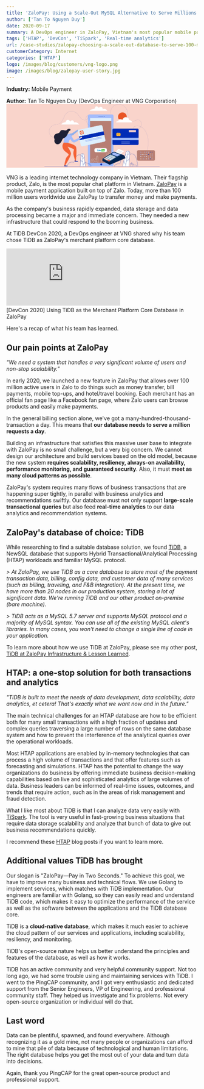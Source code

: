 ```yaml
---
title: 'ZaloPay: Using a Scale-Out MySQL Alternative to Serve Millions of Users'
author: ['Tan To Nguyen Duy']
date: 2020-09-17
summary: A DevOps engineer in ZaloPay, Vietnam's most popular mobile payment application, shared why his team chose TiDB as ZaloPay's merchant platform core database. He talked about their pain points, how they use TiDB, and what he likes about it the most.
tags: ['HTAP', 'DevCon', 'TiSpark', 'Real-time analytics']
url: /case-studies/zalopay-choosing-a-scale-out-database-to-serve-100-million-users/
customerCategory: Internet
categories: ['HTAP']
logo: /images/blog/customers/vng-logo.png
image: /images/blog/zalopay-user-story.jpg
---
```

**Industry:** Mobile Payment

**Author:** Tan To Nguyen Duy (DevOps Engineer at VNG Corporation)
![ZaloPay: Using a Scale-Out MySQL Alternative to Serve Millions of Users](media/zalopay-choosing-scale-out-mysql-alternative-database-tidb.jpg)

VNG is a leading internet technology company in Vietnam. Their flagship product, Zalo, is the most popular chat platform in Vietnam. [ZaloPay](https://www.facebook.com/zalopay.engineering/) is a mobile payment application built on top of Zalo. Today, more than 100 million users worldwide use ZaloPay to transfer money and make payments.

As the company's business rapidly expanded, data storage and data processing became a major and immediate concern. They needed a new infrastructure that could respond to the booming business.

At TiDB DevCon 2020, a DevOps engineer at VNG shared why his team chose TiDB as ZaloPay's merchant platform core database.

<iframe id="youtube-video" title="[DevCon 2020] Using TiDB as the Merchant Platform Core Database in ZaloPay" src="https://www.youtube.com/embed/I-1FHgpGdqw?rel=0" frameborder="0" allowfullscreen="allowfullscreen" mozallowfullscreen="mozallowfullscreen" msallowfullscreen="msallowfullscreen" oallowfullscreen="oallowfullscreen" webkitallowfullscreen="webkitallowfullscreen"></iframe>

<div class="caption-center"> [DevCon 2020] Using TiDB as the Merchant Platform Core Database in ZaloPay </div>

Here's a recap of what his team has learned.

## Our pain points at ZaloPay

*"We need a system that handles a very significant volume of users and non-stop scalability."*

In early 2020, we launched a new feature in ZaloPay that allows over 100 million active users in Zalo to do things such as money transfer, bill payments, mobile top-ups, and hotel/travel booking. Each merchant has an official fan page like a Facebook fan page, where Zalo users can browse products and easily make payments.

In the general billing section alone, we've got a many-hundred-thousand-transaction a day. This means that **our database needs to serve a million requests a day**.

Building an infrastructure that satisfies this massive user base to integrate with ZaloPay is no small challenge, but a very big concern. We cannot design our architecture and build services based on the old model, because the new system **requires scalability, resiliency, always-on availability, performance monitoring, and guaranteed security**. Also, it must **meet as many cloud patterns as possible**.

ZaloPay's system requires many flows of business transactions that are happening super tightly, in parallel with business analytics and recommendations swiftly. Our database must not only support **large-scale transactional queries** but also feed **real-time analytics** to our data analytics and recommendation systems.

## ZaloPay's database of choice: TiDB

While researching to find a suitable database solution, we found [TiDB](https://docs.pingcap.com/tidb/stable), a NewSQL database that supports Hybrid Transactional/Analytical Processing (HTAP) workloads and familiar MySQL protocol.

*> At ZaloPay, we use TiDB as a core database to store most of the payment transaction data, billing, config data, and customer data of many services (such as billing, traveling, and F&B integration). At the present time, we have more than 20 nodes in our production system, storing a lot of significant data. We're running TiDB and our other product on-premise (bare machine).*

*> TiDB acts as a MySQL 5.7 server and supports MySQL protocol and a majority of MySQL syntax. You can use all of the existing MySQL client's libraries. In many cases, you won't need to change a single line of code in your application.*

To learn more about how we use TiDB at ZaloPay, please see my other post, [TiDB at ZaloPay Infrastructure & Lesson Learned](https://pingcap.com/success-stories/tidb-at-zalopay-infrastructure-lesson-learned/#introducing-zalopay).

## HTAP: a one-stop solution for both transactions and analytics

*"TiDB is built to meet the needs of data development, data scalability, data analytics, et cetera! That's exactly what we want now and in the future."*

The main technical challenges for an HTAP database are how to be efficient both for many small transactions with a high fraction of updates and complex queries traversing a large number of rows on the same database system and how to prevent the interference of the analytical queries over the operational workloads.

Most HTAP applications are enabled by in-memory technologies that can process a high volume of transactions and that offer features such as forecasting and simulations. HTAP has the potential to change the way organizations do business by offering immediate business decision-making capabilities based on live and sophisticated analytics of large volumes of data. Business leaders can be informed of real-time issues, outcomes, and trends that require action, such as in the areas of risk management and fraud detection.

What I like most about TiDB is that I can analyze data very easily with [TiSpark](https://docs.pingcap.com/tidb/dev/tispark-overview). The tool is very useful in fast-growing business situations that require data storage scalability and analyze that bunch of data to give out business recommendations quickly.

I recommend these [HTAP](https://pingcap.com/blog/category/HTAP) blog posts if you want to learn more.

## Additional values TiDB has brought

Our slogan is "ZaloPay—Pay in Two Seconds." To achieve this goal, we have to improve many business and technical flows. We use Golang to implement services, which matches with TiDB implementation. Our engineers are familiar with Golang, so they can easily read and understand TiDB code, which makes it easy to optimize the performance of the service as well as the software between the applications and the TiDB database core.

TiDB is a **cloud-native database**, which makes it much easier to achieve the cloud pattern of our services and applications, including scalability, resiliency, and monitoring.

TiDB's open-source nature helps us better understand the principles and features of the database, as well as how it works.

TiDB has an active community and very helpful community support. Not too long ago, we had some trouble using and maintaining services with TiDB. I went to the PingCAP community, and I got very enthusiastic and dedicated support from the Senior Engineers, VP of Engineering, and professional community staff. They helped us investigate and fix problems. Not every open-source organization or individual will do that.

## Last word

Data can be plentiful, spawned, and found everywhere. Although recognizing it as a gold mine, not many people or organizations can afford to mine that pile of data because of technological and human limitations. The right database helps you get the most out of your data and turn data into decisions.

Again, thank you PingCAP for the great open-source product and professional support.

